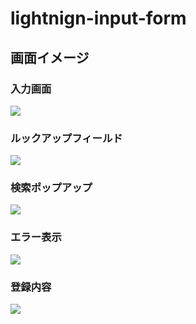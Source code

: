 # lightnign-input-form
## 画面イメージ
### 入力画面  
<img src="http://f.st-hatena.com/images/fotolife/t/tyoshikawa1106/20160211/20160211235215.png" />

### ルックアップフィールド  
<img src="http://f.st-hatena.com/images/fotolife/t/tyoshikawa1106/20160211/20160211235333.png" />

### 検索ポップアップ  
<img src="http://f.st-hatena.com/images/fotolife/t/tyoshikawa1106/20160211/20160211235432.png" />

### エラー表示  
<img src="http://f.st-hatena.com/images/fotolife/t/tyoshikawa1106/20160211/20160211235543.png" />

### 登録内容  
<img src="http://f.st-hatena.com/images/fotolife/t/tyoshikawa1106/20160211/20160211235714.png" />
